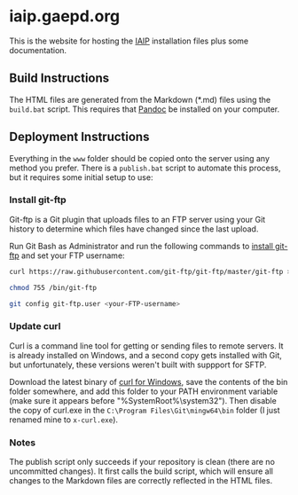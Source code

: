 # iaip.gaepd.org

This is the website for hosting the [IAIP](https://bitbucket.org/gaepdit/iaip/) 
installation files plus some documentation.

## Build Instructions

The HTML files are generated from the Markdown (*.md) files using the `build.bat`
script. This requires that [Pandoc](https://pandoc.org/) be installed on your
computer.

## Deployment Instructions

Everything in the `www` folder should be copied onto the server using any method
you prefer. There is a `publish.bat` script to automate this process, but it
requires some initial setup to use:

### Install git-ftp

Git-ftp is a Git plugin that uploads files to an FTP server using your Git
history to determine which files have changed since the last upload.

Run Git Bash as Administrator and run the following commands to
[install git-ftp](https://github.com/git-ftp/git-ftp/blob/master/INSTALL.md#windows)
and set your FTP username:

```bash
curl https://raw.githubusercontent.com/git-ftp/git-ftp/master/git-ftp > /bin/git-ftp

chmod 755 /bin/git-ftp

git config git-ftp.user <your-FTP-username>
```

### Update curl

Curl is a command line tool for getting or sending files to remote servers. It
is already installed on Windows, and a second copy gets installed with Git, but
unfortunately, these versions weren't built with suppport for SFTP.

Download the latest binary of [curl for Windows](https://curl.haxx.se/windows/),
save the contents of the bin folder somewhere, and add this folder to your PATH
environment variable (make sure it appears before "%SystemRoot%\system32"). Then
disable the copy of curl.exe in the `C:\Program Files\Git\mingw64\bin` folder (I
just renamed mine to `x-curl.exe`).

### Notes

The publish script only succeeds if your repository is clean (there are no
uncommitted changes). It first calls the build script, which will ensure all
changes to the Markdown files are correctly reflected in the HTML files.
